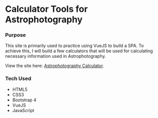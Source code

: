 # Calculator Tools for Astrophotography

### Purpose
This site is primarily used to practice using VueJS to build a SPA. To achieve this, I will build a few calculators that will be used for calculating necessary information used in Astrophotography.

View the site here: [Astrophotography Calculator](https://junclemente.github.io/calc_tools_ap).

### Tech Used
* HTML5
* CSS3
* Bootstrap 4
* VueJS
* JavaScript
